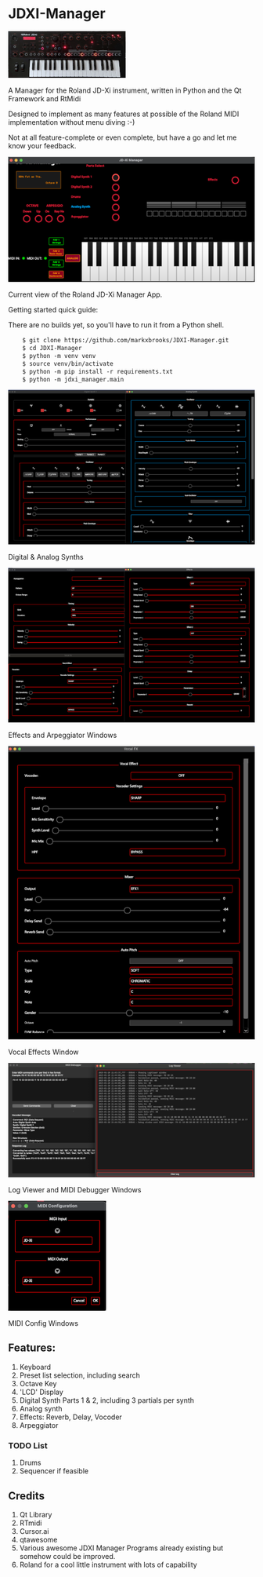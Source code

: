 # JDXI-Manager

![image info](./resources/jdxi.png)

A Manager for the Roland JD-Xi instrument, written in Python and the Qt Framework and RtMidi 

Designed to implement as many features at possible of the Roland MIDI implementation without menu diving :-)

Not at all feature-complete or even complete, but have a go and let me know your feedback.

<a href="./resources/main_window.png" rel="Current view of the Roland JD-Xi Manager App">![image info](./resources/main_window_600.png ) </a>

Current view of the Roland JD-Xi Manager App.


Getting started quick guide:

There are no builds yet, so you'll have to run it from a Python shell.

```code 
    $ git clone https://github.com/markxbrooks/JDXI-Manager.git
    $ cd JDXI-Manager
    $ python -m venv venv
    $ source venv/bin/activate
    $ python -m pip install -r requirements.txt
    $ python -m jdxi_manager.main
```

<a href="./resources/digital_analog_synths.png" rel="Digital & Analog Synths">![image info](./resources/digital_analog_synths_600.png ) </a>

Digital & Analog Synths



<a href="./resources/effects.png" rel="Effects and Arpeggiator Windows">![image info](./resources/effects_600.png )</a>

Effects and Arpeggiator Windows



<a href="./resources/vocal_effects.png" rel="Effects and Arpeggiator Windows">![image info](./resources/vocal_effects_600.png )</a>

Vocal Effects Window



<a href="./resources/logs_and_midi.png" rel="Effects and Arpeggiator Windows">![image info](./resources/logs_and_midi_600.png )</a>

Log Viewer and MIDI Debugger Windows

<a href="./resources/midi_config.png" rel="Effects and Arpeggiator Windows">![image info](./resources/midi_config_200.png )</a>

MIDI Config Windows



## Features:

1. Keyboard
2. Preset list selection, including search
3. Octave Key
4. 'LCD' Display
5. Digital Synth Parts 1 & 2, including 3 partials per synth
6. Analog synth
7. Effects: Reverb, Delay, Vocoder
8. Arpeggiator 

### TODO List
1. Drums
2. Sequencer if feasible

## Credits

1) Qt Library
2) RTmidi
3) Cursor.ai
4) qtawesome
5) Various awesome JDXI Manager Programs already existing but somehow could be improved.
6) Roland for a cool little instrument with lots of capability


